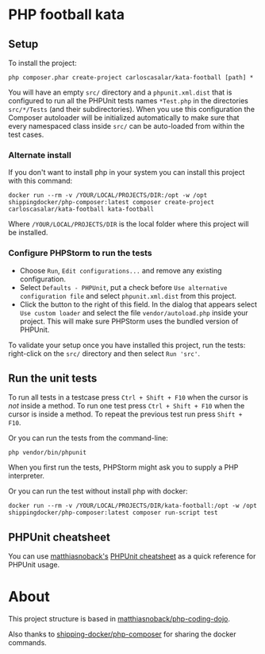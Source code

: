# PHP football kata

## Setup

To install the project:

    php composer.phar create-project carloscasalar/kata-football [path] *

You will have an empty ``src/`` directory and a ``phpunit.xml.dist`` that is configured to run all the PHPUnit tests
names ``*Test.php`` in the directories ``src/*/Tests`` (and their subdirectories). When you use this configuration the
Composer autoloader will be initialized automatically to make sure that every namespaced class inside ``src/`` can be
auto-loaded from within the test cases.

### Alternate install

If you don't want to install php in your system you can install this project with this command:

    docker run --rm -v /YOUR/LOCAL/PROJECTS/DIR:/opt -w /opt shippingdocker/php-composer:latest composer create-project carloscasalar/kata-football kata-football
    
Where `/YOUR/LOCAL/PROJECTS/DIR` is the local folder where this project will be installed.    

### Configure PHPStorm to run the tests

- Choose ``Run``, ``Edit configurations...`` and remove any existing configuration.
- Select ``Defaults - PHPUnit``, put a check before ``Use alternative configuration file`` and select
  ``phpunit.xml.dist`` from this project.
- Click the button to the right of this field. In the dialog that appears select ``Use custom loader`` and select the
  file ``vendor/autoload.php`` inside your project. This will make sure PHPStorm uses the bundled version of PHPUnit.

To validate your setup once you have installed this project, run the tests: right-click on the ``src/`` directory and
then select ``Run 'src'``.

## Run the unit tests

To run all tests in a testcase press ``Ctrl + Shift + F10`` when the cursor is *not* inside a method.
To run one test press ``Ctrl + Shift + F10`` when the cursor is inside a method.
To repeat the previous test run press ``Shift + F10``.

Or you can run the tests from the command-line:

    php vendor/bin/phpunit

When you first run the tests, PHPStorm might ask you to supply a PHP interpreter.

Or you can run the test without install php with docker:
    
    docker run --rm -v /YOUR/LOCAL/PROJECTS/DIR/kata-football:/opt -w /opt shippingdocker/php-composer:latest composer run-script test 

## PHPUnit cheatsheet

You can use [matthiasnoback's](https://github.com/matthiasnoback) [PHPUnit cheatsheet](https://github.com/matthiasnoback/workshop-unit-testing/blob/master/cheatsheet.md)
as a quick reference for PHPUnit usage.

# About 

This project structure is based in [matthiasnoback/php-coding-dojo](https://github.com/matthiasnoback/php-coding-dojo).

Also thanks to [shipping-docker/php-composer](https://github.com/shipping-docker/php-composer) for sharing the docker commands.
